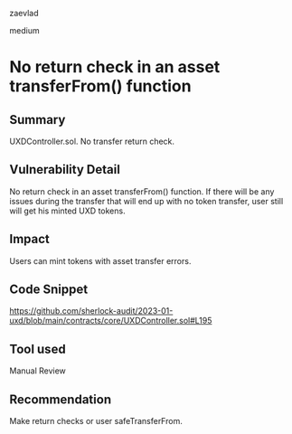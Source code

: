 zaevlad

medium

# No return check in an asset transferFrom() function

## Summary

UXDController.sol. No transfer return check.

## Vulnerability Detail

No return check in an asset transferFrom() function. If there will be any issues during the transfer that will end up with no token transfer, user still will get his minted UXD tokens. 

## Impact

Users can mint tokens with asset transfer errors.

## Code Snippet

https://github.com/sherlock-audit/2023-01-uxd/blob/main/contracts/core/UXDController.sol#L195

## Tool used

Manual Review

## Recommendation

Make return checks or user safeTransferFrom.